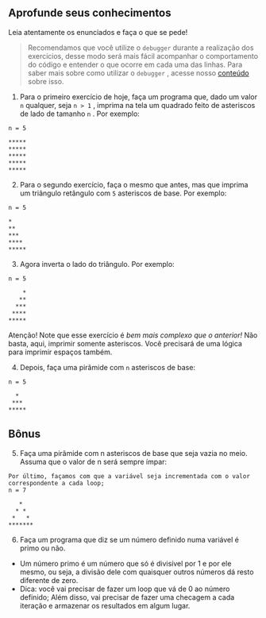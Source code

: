 ## Aprofunde seus conhecimentos
Leia atentamente os enunciados e faça o que se pede!  
> Recomendamos que você utilize o `debugger` durante a realização dos exercícios, desse modo será mais fácil acompanhar o comportamento do código e entender o que ocorre em cada uma das linhas. Para saber mais sobre como utilizar o `debugger` , acesse nosso [conteúdo](https://app.betrybe.com/course/real-life-engineer/vscode) sobre isso.
1. Para o primeiro exercício de hoje, faça um programa que, dado um valor `n` qualquer, seja `n > 1` , imprima na tela um quadrado feito de asteriscos de lado de tamanho `n` . Por exemplo:
```
n = 5

*****
*****
*****
*****
*****
```
2. Para o segundo exercício, faça o mesmo que antes, mas que imprima um triângulo retângulo com `5` asteriscos de base. Por exemplo:
```
n = 5

*
**
***
****
*****
```
3. Agora inverta o lado do triângulo. Por exemplo:
```
n = 5

    *
   **
  ***
 ****
*****
```
Atenção! Note que esse exercício é *bem mais complexo que o anterior!* Não basta, aqui, imprimir somente asteriscos. Você precisará de uma lógica para imprimir espaços também.

4. Depois, faça uma pirâmide com `n` asteriscos de base:
```
n = 5

  *
 ***
*****
```

## Bônus

5. Faça uma pirâmide com n asteriscos de base que seja vazia no meio. Assuma que o valor de n será sempre ímpar:
```
Por último, façamos com que a variável seja incrementada com o valor correspondente a cada loop;
n = 7

   *
  * *
 *   *
*******
```

6. Faça um programa que diz se um número definido numa variável é primo ou não.
* Um número primo é um número que só é divisível por 1 e por ele mesmo, ou seja, a divisão dele com quaisquer outros números dá resto diferente de zero.
* Dica: você vai precisar de fazer um loop que vá de 0 ao número definido; Além disso, vai precisar de fazer uma checagem a cada iteração e armazenar os resultados em algum lugar.
